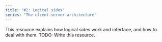 ```yaml
---
title: "#2: Logical sides"
series: "The client-server architecture"
---
```

This resource explains how logical sides work and interface, and how to deal with them.
TODO: Write this resource.
